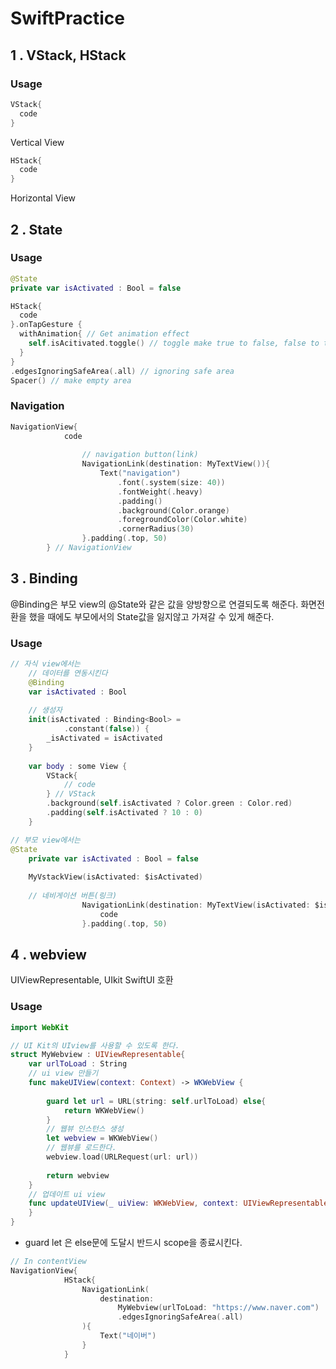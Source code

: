 # SwiftPractice
## 1 . VStack, HStack
### Usage
```swift
VStack{
  code
}
```
Vertical View
```swift
HStack{
  code
}
```
Horizontal View

## 2 . State
### Usage
```swift
@State
private var isActivated : Bool = false

HStack{
  code
}.onTapGesture {
  withAnimation{ // Get animation effect
    self.isAcitivated.toggle() // toggle make true to false, false to true
  }
}
.edgesIgnoringSafeArea(.all) // ignoring safe area 
Spacer() // make empty area
```
### Navigation
```swift
NavigationView{
            code
               
                // navigation button(link)
                NavigationLink(destination: MyTextView()){
                    Text("navigation")
                        .font(.system(size: 40))
                        .fontWeight(.heavy)
                        .padding()
                        .background(Color.orange)
                        .foregroundColor(Color.white)
                        .cornerRadius(30)
                }.padding(.top, 50)            
        } // NavigationView
```

## 3 . Binding
@Binding은 부모 view의 @State와 같은 값을 양방향으로 연결되도록 해준다. 화면전환을 했을 때에도 부모에서의 State값을 잃지않고 가져갈 수 있게 해준다.
### Usage
```swift
// 자식 view에서는 
    // 데이터를 연동시킨다
    @Binding
    var isActivated : Bool
    
    // 생성자
    init(isActivated : Binding<Bool> =
            .constant(false)) {
        _isActivated = isActivated
    }
    
    var body : some View {
        VStack{
            // code
        } // VStack
        .background(self.isActivated ? Color.green : Color.red)
        .padding(self.isActivated ? 10 : 0)
    }
```
```swift
// 부모 view에서는
@State
    private var isActivated : Bool = false
    
    MyVstackView(isActivated: $isActivated)
    
    // 네비게이션 버튼(링크)
                NavigationLink(destination: MyTextView(isActivated: $isActivated)){
                    code
                }.padding(.top, 50)
```

## 4 . webview
UIViewRepresentable, UIkit SwiftUI 호환
### Usage
```swift
import WebKit

// UI Kit의 UIview를 사용할 수 있도록 한다.
struct MyWebview : UIViewRepresentable{
    var urlToLoad : String
    // ui view 만들기
    func makeUIView(context: Context) -> WKWebView {
        
        guard let url = URL(string: self.urlToLoad) else{
            return WKWebView()
        }
        // 웹뷰 인스턴스 생성
        let webview = WKWebView()
        // 웹뷰를 로드한다.
        webview.load(URLRequest(url: url))
        
        return webview
    }
    // 업데이트 ui view
    func updateUIView(_ uiView: WKWebView, context: UIViewRepresentableContext<MyWebview>) {
    }
}
```
- guard let 은 else문에 도달시 반드시 scope을 종료시킨다.
```swift
// In contentView
NavigationView{
            HStack{
                NavigationLink(
                    destination:
                        MyWebview(urlToLoad: "https://www.naver.com")
                        .edgesIgnoringSafeArea(.all)
                ){
                    Text("네이버")
                }
            }
```
